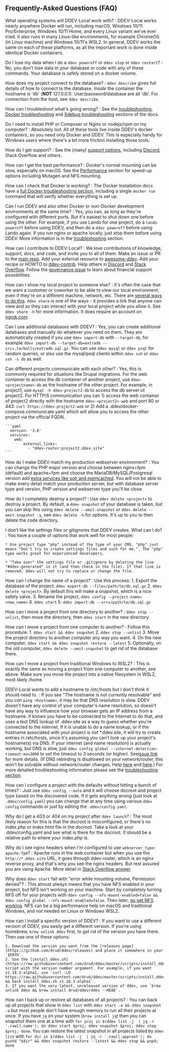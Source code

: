 ## Frequently-Asked Questions (FAQ)

What operating systems will DDEV-Local work with?
: DDEV-Local works nearly anywhere Docker will run, including macOS, Windows 10/11 Pro/Enterprise,  Windows 10/11 Home, and every Linux variant we've ever tried. It also runs in many Linux-like environments, for example ChromeOS (in Linux machine) and Windows 10/11's WSL2. In general, DDEV works the same on each of these platforms, as all the important work is done inside identical Docker containers.

Do I lose my data when I do a `ddev poweroff` or `ddev stop` or `ddev restart`?
: No, you don't lose data in your database or code with any of these commands. Your database is safely stored on a docker volume.

How does my project connect to the database?
: `ddev describe` gives full details of how to connect to the database. *Inside* the container the hostname is 'db' (**NOT** 127.0.0.1). User/password/database are all 'db'. For connection from the *host*, see `ddev describe`.

How can I troubleshoot what's going wrong?
: See the [troubleshooting](troubleshooting.md), [Docker troubleshooting](docker_installation.md#troubleshooting) and [Xdebug troubleshooting](step-debugging.md#troubleshooting-xdebug) sections of the docs.

Do I need to install PHP or Composer or Nginx or nodejs/npm on my computer?
: Absolutely *not*. All of these tools live inside DDEV's docker containers, so you need only Docker and DDEV. This is especially handy for Windows users where there's a bit more friction installing those tools.

How do I get support?
: See the (many) [support options](../index.md#support), including [Discord](https://discord.gg/kDvSFBSZfs), Stack Overflow and others.

How can I get the best performance?
: Docker's normal mounting can be slow, especially on macOS. See the [Performance](performance.md) section for speed-up options including Mutagen and NFS mounting.

How can I check that Docker is working?
: The Docker Installation docs have a [full Docker troubleshooting section](docker_installation.md#troubleshooting), including a single `docker run` command that will verify whether everything is set up.

Can I run DDEV and also other Docker or non-Docker development environments at the same time?
: Yes, you can, as long as they're configured with different ports. But it's easiest to shut down one before using the other. For example, if you use Lando for one project, do a `lando poweroff` before using DDEV, and then do a `ddev poweroff` before using Lando again. If you run nginx or apache locally, just stop them before using DDEV. More information is in the [troubleshooting](troubleshooting.md) section.

How can I contribute to DDEV-Local?
: We love contributions of knowledge, support, docs, and code, and invite you to all of them. Make an issue or PR to the [main repo](https://github.com/drud/ddev). Add your external resource to [awesome-ddev](https://github.com/drud/awesome-ddev). Add your recipe or HOWTO to [ddev-contrib](https://github.com/drud/ddev-contrib). Help others in [Discord](https://discord.gg/kDvSFBSZfs) and [Stack Overflow](https://stackoverflow.com/tags/ddev). Follow the [governance issue](https://github.com/drud/ddev/issues/3268) to learn about financial support possibilities.

How can I show my local project to someone else?
: It's often the case that we want a customer or coworker to be able to view our local environment, even if they're on a different machine, network, etc. There are [several ways to do this](topics/sharing.md). `ddev share` is one of the ways - it provides a link that anyone can view and so they can interact with your local project while you allow it. See `ddev share -h` for more information. It does require an account on [ngrok.com](https://ngrok.com).

Can I use additional databases with DDEV?
: Yes, you can create additional databases and manually do whatever you need on them. They are automatically created if you use `ddev import-db` with `--target-db`, for example `ddev import-db --target-db=extradb --src=.tarballs/extradb.sql.gz`. You can use `ddev mysql` or `ddev psql` for random queries, or also use the mysql/psql clients within `ddev ssh` or `ddev ssh -s db` as well.

<a name="projects-communicate-with-each-other"></a>
Can different projects communicate with each other?
: Yes, this is commonly required for situations like Drupal migrations. For the web container to access the db container of another project, use `ddev-<projectname>-db` as the hostname of the other project. For example, in project1, use `mysql -h ddev-project2-db` to access the db server of project2. For HTTP/S communication you can 1) access the web container of project2 directly with the hostname `ddev-<project2>-web` and port 80 or 443: `curl https://ddev-project2-web` or 2) Add a .ddev/docker-compose.communicate.yaml which will allow you to access the other project via the official FQDN.

    ```yaml
      version: '3.6'
      services:
        web:
            external_links:
              - "ddev-router:project2.ddev.site"
    ```

How do I make DDEV match my production webserver environment?
: You can change the PHP major version and choose between nginx+fpm (default) and apache+fpm and choose the MariaDB/MySQL/Postgresql version add [extra services like solr and memcached](extend/additional-services.md). You will not be able to make every detail match your production server, but with database server type and version, PHP version and webserver type you'll be close.

How do I completely destroy a project?
: Use `ddev delete <project>` to destroy a project. By default, a `ddev snapshot` of your database is taken, but you can skip this using `ddev delete --omit-snapshot` or `ddev delete --omit-snapshot -y`, see `ddev delete -h` for options. It's up to you to then delete the code directory.

I don't like the settings files or gitignores that DDEV creates. What can I do?
: You have a couple of options that work well for most people:

    * Use project type "php" instead of the type of your CMS. "php" just means "Don't try to create settings files and such for me.". The "php" type works great for experienced developers.

    * "Take over" the settings file or .gitignore by deleting the line "#ddev-generated" in it (and then check in the file). If that line is removed, ddev will not try to replace or change the file.
  
How can I change the name of a project?
: Use this process:
     1. Export the database of the project: `ddev export-db --file=/path/to/db.sql.gz`
     2. `ddev delete <project>`. By default this will make a snapshot, which is a nice safety valve.
     3. Rename the project, `ddev config --project-name=<new_name>`
     4. `ddev start`
     5. `ddev import-db --src=/path/to/db.sql.gz`

How can I move a project from one directory to another?
: `ddev stop --unlist`, then move the directory, then `ddev start` in the new directory.
  
How can I move a project from one computer to another?
: Follow this procedure:
     1. `ddev start && ddev snapshot`
     2. `ddev stop --unlist`
     3. Move the project directory to another computer any way you want.
     4. On the new computer, `ddev start && ddev snapshot restore --latest`
     5. Optionally, on the old computer, `ddev delete --omit-snapshot` to get rid of the database there.

How can I move a project from traditional Windows to WSL2?
:  This is exactly the same as moving a project from one computer to another, see above. Make sure you move the project into a native filesystem in WSL2, most likely /home.
  
DDEV-Local wants to add a hostname to /etc/hosts but I don't think it should need to.
: If you see "The hostname <hostname> is not currently resolvable" and you *can* `ping <hostname>`, it may be that DNS resolution is slow. DDEV doesn't have any control of your computer's name resolution, so doesn't have any way to influence how your browser gets an IP address from a hostname. It knows you have to be connected to the Internet to do that, and uses a test DNS lookup of <somethingrandom>.ddev.site as a way to guess whether you're connected to the internet. If it is unable to do a name lookup, or if the hostname associated with your project is *not* \*.ddev.site, it will try to create entries in /etc/hosts, since it's assuming you can't look up your project's hostname(s) via DNS. If your internet (and name resolution) is actually working, but DNS is slow, just `ddev config global --internet-detection-timeout-ms=3000` to set the timeout to 3 seconds (or higher). See[issue link](https://github.com/drud/ddev/issues/2409#issuecomment-662448025) for more details. (If DNS rebinding is disallowed on your network/router, this won't be solvable without network/router changes. Help [here](https://github.com/drud/ddev/issues/2409#issuecomment-675083658) and [here](https://github.com/drud/ddev/issues/2409#issuecomment-686718237).) For more detailed troubleshooting information please see the [troubleshooting section](troubleshooting.md#ddev-starts-fine-but-my-browser-cant-access-the-url-url-server-ip-address-could-not-be-found-or-we-cant-connect-to-the-server-at-url).

How can I configure a project with the defaults without hitting <RETURN> a bunch of times?
: Just use `ddev config --auto` and it will choose docroot and project type based on the discovered code. If it gets anything wrong (just look at `.ddev/config.yaml`) you can change that at any time using various `ddev config` commands or just by editing the `.ddev/config.yaml`.

Why do I get a 403 or 404 on my project after `ddev launch`?
: The most likely reason for this is that the docroot is misconfigured, or there's no index.php or index.html file in the docroot. Take a look at your .ddev/config.yaml and see what is there for the docroot. It should be a relative path to where your index.php is.

Why do I see nginx headers when I'm configured to use `webserver_type: apache-fpm`?
: Apache runs in the web container but when you use the `http://*.ddev.site` URL, it goes through ddev-router, which is an nginx reverse proxy, and that's why you see the nginx headers. But rest assured you are using Apache. More detail in [Stack Overflow answer](https://stackoverflow.com/a/52780601/215713)

Why does `ddev start` fail with "error while mounting volume, Permission denied"?
: This almost always means that you have NFS enabled in your project, but NFS isn't working on your machine. Start by completely turning NFS off for your projects with `ddev config --nfs-mount-enabled=false && ddev config global --nfs-mount-enabled=false`. Then later, [go get NFS working](performance.md#using-nfs-to-mount-the-project-into-the-web-container). NFS can be a big performance help on macOS and traditional Windows, and not needed on Linux or Windows WSL2.

How can I install a specific version of DDEV?
: If you want to use a different version of DDEV, you easily get a different version. If you're using homebrew, `brew unlink ddev` first, to get rid of the version you have there. Then use one of these options:

    1. Download the version you want from the [releases page](https://github.com/drud/ddev/releases) and place it somewhere in your `$PATH`.
    2. Use the [install_ddev.sh](https://raw.githubusercontent.com/drud/ddev/master/scripts/install_ddev.sh) script with the version number argument. For example, if you want v1.18.3-alpha1, use `curl -LO https://raw.githubusercontent.com/drud/ddev/master/scripts/install_ddev.sh && bash install_ddev.sh v1.18.3-alpha1`
    3. If you want the very latest, unreleased version of ddev, use `brew unlink ddev && brew install drud/ddev/ddev --HEAD`.

How can I back up or restore all databases of all projects?
: You can back up all projects that show in `ddev list` with `ddev start -a && ddev snapshot -a` but most people don't have enough memory to run all their projects at once. If you have `jq` on your system (`brew install jq`) then you can snapshot them one at a time with `for proj in $(ddev list -j  | jq -r '.raw[].name'); do ddev start $proj; ddev snapshot $proj; ddev stop $proj; done`. You can restore the latest snapshot in all projects listed by `ddev list` with `for dir in $(ddev list -j  | jq -r '.raw[].approot'); do pushd "$dir" && ddev snapshot restore --latest && ddev stop && popd; done`
